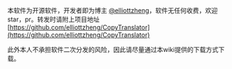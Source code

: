 本软件为开源软件，开发者即为博主 [@elliottzheng](https://www.cnblogs.com/elliottzheng/)，软件无任何收费，欢迎star，pr。转发时请附上项目地址
[https://github.com/elliottzheng/CopyTranslator](https://github.com/elliottzheng/CopyTranslator)

此外本人不承担软件二次分发的风险，因此请尽量通过本wiki提供的下载方式下载。